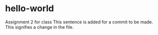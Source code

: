 # hello-world
Assignment 2 for class
This sentence is added for a commit to be made.
This signifies a change in the file.
